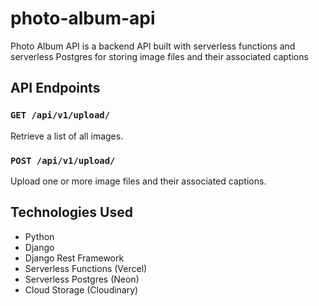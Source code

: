 # photo-album-api

Photo Album API is a backend API built with serverless functions and serverless Postgres for storing image files and their associated captions

## API Endpoints

### `GET /api/v1/upload/`

Retrieve a list of all images.

### `POST /api/v1/upload/`

Upload one or more image files and their associated captions.

## Technologies Used

-   Python
-   Django
-   Django Rest Framework
-   Serverless Functions (Vercel)
-   Serverless Postgres (Neon)
-   Cloud Storage (Cloudinary)
